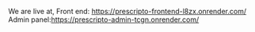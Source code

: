We are live at,
Front end: https://prescripto-frontend-l8zx.onrender.com/
Admin panel:https://prescripto-admin-tcgn.onrender.com/

